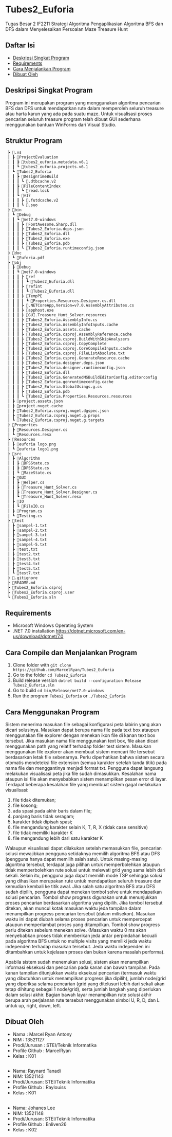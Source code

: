 # Tubes2_Euforia
Tugas Besar 2 IF2211 Strategi Algoritma Pengaplikasian Algoritma BFS dan DFS dalam Menyelesaikan Persoalan Maze Treasure Hunt

## Daftar Isi
* [Deskripsi Singkat Program](#deskripsi-singkat-program)
* [Requirements](#requirements)
* [Cara Menjalankan Program](#cara-menjalankan-program)
* [Dibuat Oleh](#dibuat-oleh)

## Deskripsi Singkat Program
Program ini merupakan program yang menggunakan algoritma pencarian BFS dan DFS untuk mendapatkan rute dalam memperoleh seluruh treasure atau harta karun yang ada pada suatu maze. Untuk visualisasi proses pencarian seluruh treasure program telah dibuat GUI sederhana menggunakan bantuan WinForms dari Visual Studio.

## Struktur Program
```bash
 ┣ 📂.vs
 ┃ ┣ 📂ProjectEvaluation
 ┃ ┃ ┣ 📜tubes2_euforia.metadata.v6.1
 ┃ ┃ ┗ 📜tubes2_euforia.projects.v6.1
 ┃ ┗ 📂Tubes2_Euforia
 ┃ ┃ ┣ 📂DesignTimeBuild
 ┃ ┃ ┃ ┗ 📜.dtbcache.v2
 ┃ ┃ ┣ 📂FileContentIndex
 ┃ ┃ ┃ ┗ 📜read.lock
 ┃ ┃ ┗ 📂v17
 ┃ ┃ ┃ ┣ 📜.futdcache.v2
 ┃ ┃ ┃ ┗ 📜.suo
 ┣ 📂bin
 ┃ ┗ 📂Debug
 ┃ ┃ ┗ 📂net7.0-windows
 ┃ ┃ ┃ ┣ 📜FontAwesome.Sharp.dll
 ┃ ┃ ┃ ┣ 📜Tubes2_Euforia.deps.json
 ┃ ┃ ┃ ┣ 📜Tubes2_Euforia.dll
 ┃ ┃ ┃ ┣ 📜Tubes2_Euforia.exe
 ┃ ┃ ┃ ┣ 📜Tubes2_Euforia.pdb
 ┃ ┃ ┃ ┗ 📜Tubes2_Euforia.runtimeconfig.json
 ┣ 📂doc
 ┃ ┗ 📜Euforia.pdf
 ┣ 📂obj
 ┃ ┣ 📂Debug
 ┃ ┃ ┗ 📂net7.0-windows
 ┃ ┃ ┃ ┣ 📂ref
 ┃ ┃ ┃ ┃ ┗ 📜Tubes2_Euforia.dll
 ┃ ┃ ┃ ┣ 📂refint
 ┃ ┃ ┃ ┃ ┗ 📜Tubes2_Euforia.dll
 ┃ ┃ ┃ ┣ 📂TempPE
 ┃ ┃ ┃ ┃ ┗ 📜Properties.Resources.Designer.cs.dll
 ┃ ┃ ┃ ┣ 📜.NETCoreApp,Version=v7.0.AssemblyAttributes.cs
 ┃ ┃ ┃ ┣ 📜apphost.exe
 ┃ ┃ ┃ ┣ 📜GUI.Treasure_Hunt_Solver.resources
 ┃ ┃ ┃ ┣ 📜Tubes2_Euforia.AssemblyInfo.cs
 ┃ ┃ ┃ ┣ 📜Tubes2_Euforia.AssemblyInfoInputs.cache
 ┃ ┃ ┃ ┣ 📜Tubes2_Euforia.assets.cache
 ┃ ┃ ┃ ┣ 📜Tubes2_Euforia.csproj.AssemblyReference.cache
 ┃ ┃ ┃ ┣ 📜Tubes2_Euforia.csproj.BuildWithSkipAnalyzers
 ┃ ┃ ┃ ┣ 📜Tubes2_Euforia.csproj.CopyComplete
 ┃ ┃ ┃ ┣ 📜Tubes2_Euforia.csproj.CoreCompileInputs.cache
 ┃ ┃ ┃ ┣ 📜Tubes2_Euforia.csproj.FileListAbsolute.txt
 ┃ ┃ ┃ ┣ 📜Tubes2_Euforia.csproj.GenerateResource.cache
 ┃ ┃ ┃ ┣ 📜Tubes2_Euforia.designer.deps.json
 ┃ ┃ ┃ ┣ 📜Tubes2_Euforia.designer.runtimeconfig.json
 ┃ ┃ ┃ ┣ 📜Tubes2_Euforia.dll
 ┃ ┃ ┃ ┣ 📜Tubes2_Euforia.GeneratedMSBuildEditorConfig.editorconfig
 ┃ ┃ ┃ ┣ 📜Tubes2_Euforia.genruntimeconfig.cache
 ┃ ┃ ┃ ┣ 📜Tubes2_Euforia.GlobalUsings.g.cs
 ┃ ┃ ┃ ┣ 📜Tubes2_Euforia.pdb
 ┃ ┃ ┃ ┗ 📜Tubes2_Euforia.Properties.Resources.resources
 ┃ ┣ 📜project.assets.json
 ┃ ┣ 📜project.nuget.cache
 ┃ ┣ 📜Tubes2_Euforia.csproj.nuget.dgspec.json
 ┃ ┣ 📜Tubes2_Euforia.csproj.nuget.g.props
 ┃ ┗ 📜Tubes2_Euforia.csproj.nuget.g.targets
 ┣ 📂Properties
 ┃ ┣ 📜Resources.Designer.cs
 ┃ ┗ 📜Resources.resx
 ┣ 📂Resources
 ┃ ┣ 📜euforia logo.png
 ┃ ┗ 📜euforia logo1.png
 ┣ 📂src
 ┃ ┣ 📂Algorithm
 ┃ ┃ ┣ 📜BFSState.cs
 ┃ ┃ ┣ 📜DFSState.cs
 ┃ ┃ ┗ 📜MazeState.cs
 ┃ ┣ 📂GUI
 ┃ ┃ ┣ 📜Helper.cs
 ┃ ┃ ┣ 📜Treasure_Hunt_Solver.cs
 ┃ ┃ ┣ 📜Treasure_Hunt_Solver.Designer.cs
 ┃ ┃ ┗ 📜Treasure_Hunt_Solver.resx
 ┃ ┣ 📂IO
 ┃ ┃ ┗ 📜FileIO.cs
 ┃ ┣ 📜Program.cs
 ┃ ┗ 📜Testing.cs
 ┣ 📂test
 ┃ ┣ 📜sampel-1.txt
 ┃ ┣ 📜sampel-2.txt
 ┃ ┣ 📜sampel-3.txt
 ┃ ┣ 📜sampel-4.txt
 ┃ ┣ 📜sampel-5.txt
 ┃ ┣ 📜test.txt
 ┃ ┣ 📜test2.txt
 ┃ ┣ 📜test3.txt
 ┃ ┣ 📜test4.txt
 ┃ ┣ 📜test5.txt
 ┃ ┗ 📜test7.txt
 ┣ 📜.gitignore
 ┣ 📜README.md
 ┣ 📜Tubes2_Euforia.csproj
 ┣ 📜Tubes2_Euforia.csproj.user
 ┗ 📜Tubes2_Euforia.sln
 ```

## Requirements
* Microsoft Windows Operating System
* .NET 7.0 installation https://dotnet.microsoft.com/en-us/download/dotnet/7.0
## Cara Compile dan Menjalankan Program
1. Clone folder with `git clone https://github.com/MarcelRyan/Tubes2_Euforia`
2. Go to the folder `cd Tubes2_Euforia`
3. Build release version `dotnet build --configuration Release Tubes2_Euforia.sln`
4. Go to build `cd bin/Release/net7.0-windows`
5. Run the program `Tubes2_Euforia` or `./Tubes2_Euforia`

## Cara Menggunakan Program
Sistem menerima masukan file sebagai konfigurasi peta labirin yang akan dicari solusinya. Masukan dapat berupa nama file pada text box ataupun menggunakan file explorer dengan menekan ikon file di kanan text box tersebut. Jika masukan nama file menggunakan text box, file akan dicari menggunakan path yang relatif terhadap folder test sistem. Masukan menggunakan file explorer akan membuat sistem mencari file tersebut berdasarkan letak file sebenarnya. Perlu diperhatikan bahwa sistem secara otomatis mendeteksi file extension (semua karakter setelah tanda titik) pada nama file dan menggantinya menjadi format txt.
Pengguna dapat langsung melakukan visualisasi peta jika file sudah dimasukkan. Kesalahan nama ataupun  isi file akan menyebabkan sistem menampilkan pesan error di layar. Terdapat beberapa kesalahan file yang membuat sistem gagal melakukan visualisasi:

1. file tidak ditemukan;
2. file kosong;
3. ada spasi pada akhir baris dalam file;
4. panjang baris tidak seragam;
5. karakter tidak dipisah spasi;
6. file mengandung karakter selain K, T, R, X (tidak case sensitive)
7. file tidak memiliki karakter K
8. file mengandung lebih dari satu karakter K

Walaupun visualisasi dapat dilakukan setelah memasukkan file, pencarian solusi mewajibkan pengguna setidaknya memilih algoritma BFS atau DFS (pengguna hanya dapat memilih salah satu). Untuk masing-masing algoritma tersebut, terdapat juga pilihan untuk memperbolehkan ataupun tidak memperbolehkan  rute solusi untuk melewati grid yang sama lebih dari sekali. Selain itu, pengguna juga dapat memilih mode TSP sehingga solusi yang dihasilkan merupakan rute untuk mendapatkan seluruh treasure dan kemudian kembali ke titik awal. Jika salah satu algoritma BFS atau DFS sudah dipilih, pengguna dapat menekan tombol solve untuk mendapatkan solusi pencarian.
Tombol show progress digunakan untuk menunjukkan proses pencarian berdasarkan algoritma yang dipilih. Jika tombol tersebut ditekan, akan muncul kotak masukan waktu jeda tampilan dalam menampilkan progress pencarian tersebut (dalam milisekon). Masukan waktu ini dapat diubah selama proses pencarian untuk  mempercepat ataupun memperlambat proses yang ditampilkan. Tombol show progress perlu ditekan sebelum menekan solve. (Masukan waktu 0 ms akan menyebabkan proses tidak memberikan jeda antar perpindahan kecuali pada algoritma BFS untuk no multiple visits yang memiliki jeda waktu independen terhadap masukan tersebut. Jeda waktu independen ini ditambahkan untuk kejelasan proses dan bukan karena masalah performa).

Apabila sistem sudah menemukan solusi, sistem akan menampilkan informasi eksekusi dan pencarian pada kanan dan bawah tampilan. Pada kanan tampilan ditunjukkan waktu eksekusi pencarian (termasuk waktu yang dibutuhkan untuk menampilkan progress jika dipilih), jumlah node/grid yang diperiksa selama pencarian (grid yang ditelusuri lebih dari sekali akan tetap dihitung sebagai 1 node/grid), serta jumlah langkah yang diperlukan dalam solusi akhir. Bagian bawah layar menampilkan rute solusi akhir berupa arah perjalanan rute tersebut menggunakan simbol U, R, D, dan L untuk up, right, down, left.

## Dibuat Oleh
* Nama : Marcel Ryan Antony
* NIM : 13521127
* Prodi/Jurusan : STEI/Teknik Informatika
* Profile Github : MarcelRyan
* Kelas : K01
##
* Nama: Raynard Tanadi
* NIM: 13521143
* Prodi/Jurusan: STEI/Teknik Informatika
* Profile Github : Raylouiss
* Kelas : K01
##
* Nama: Johanes Lee
* NIM: 13521148
* Prodi/Jurusan: STEI/Teknik Informatika
* Profile Github : Enliven26
* Kelas : K02
